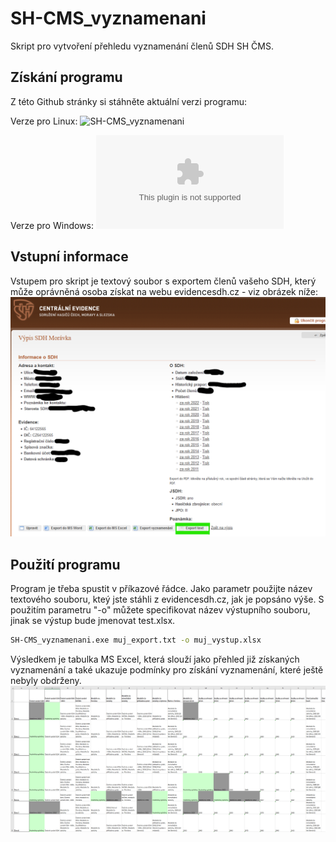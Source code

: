 # SH-CMS_vyznamenani
Skript pro vytvoření přehledu vyznamenání členů SDH SH ČMS.

## Získání programu
Z této Github stránky si stáhněte aktuální verzi programu:

Verze pro Linux: ![SH-CMS_vyznamenani](https://github.com/spidermila/SH-CMS_vyznamenani/raw/main/SH-CMS_vyznamenani)

Verze pro Windows: ![SH-CMS_vyznamenani.exe](https://github.com/spidermila/SH-CMS_vyznamenani/raw/main/SH-CMS_vyznamenani.exe)

## Vstupní informace
Vstupem pro skript je textový soubor s exportem členů vašeho SDH, který může oprávněná osoba získat na webu evidencesdh.cz - viz obrázek níže:
![ukázka evidencesdh.cz](https://github.com/spidermila/SH-CMS_vyznamenani/blob/main/evidencesdh.png)

## Použití programu

Program je třeba spustit v příkazové řádce. Jako parametr použijte název textového souboru, kteý jste stáhli z evidencesdh.cz, jak je popsáno výše. S použitím parametru "-o" můžete specifikovat název výstupního souboru, jinak se výstup bude jmenovat test.xlsx.
```bash
SH-CMS_vyznamenani.exe muj_export.txt -o muj_vystup.xlsx
```

Výsledkem je tabulka MS Excel, která slouží jako přehled již získaných vyznamenání a také ukazuje podmínky pro získání vyznamenání, které ještě nebyly obdrženy.
![ukázka výsledku](https://github.com/spidermila/SH-CMS_vyznamenani/blob/main/tabulka.png)
